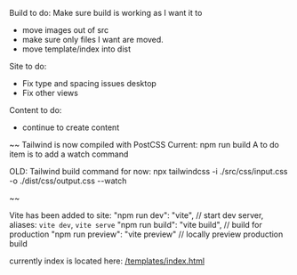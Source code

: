 Build to do:
Make sure build is working as I want it to
- move images out of src
- make sure only files I want are moved.
- move template/index into dist

Site to do:
- Fix type and spacing issues desktop
- Fix other views

Content to do:
- continue to create content

~~
Tailwind is now compiled with PostCSS
Current: npm run build
A to do item is to add a watch command 

OLD: Tailwind build command for now: 
npx tailwindcss -i ./src/css/input.css -o ./dist/css/output.css --watch

~~

Vite has been added to site:
"npm run dev": "vite", // start dev server, aliases: `vite dev`, `vite serve`
"npm run build": "vite build", // build for production
"npm run preview": "vite preview" // locally preview production build

currently index is located here: [/templates/index.html](http://localhost:3000/templates/index.html)
